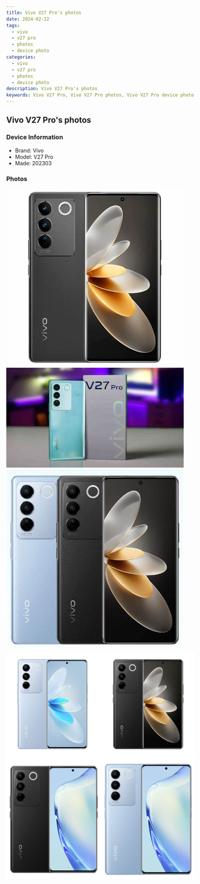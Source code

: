 ```yaml
---
title: Vivo V27 Pro's photos
date: 2024-02-22
tags: 
  - vivo
  - v27 pro
  - photos
  - device photo
categories: 
  - vivo
  - v27 pro
  - photos
  - device photo
description: Vivo V27 Pro's photos
keywords: Vivo V27 Pro, Vivo V27 Pro photos, Vivo V27 Pro device photo
---
```


## Vivo V27 Pro's photos

### Device Information

- Brand: Vivo
- Model: V27 Pro
- Made: 202303

### Photos

![/images/best-assets/devices/vivo/vivo-v27-pro/1.jpg](/images/best-assets/devices/vivo/vivo-v27-pro/1.jpg)
![/images/best-assets/devices/vivo/vivo-v27-pro/2.jpg](/images/best-assets/devices/vivo/vivo-v27-pro/2.jpg)
![/images/best-assets/devices/vivo/vivo-v27-pro/3.jpg](/images/best-assets/devices/vivo/vivo-v27-pro/3.jpg)
![/images/best-assets/devices/vivo/vivo-v27-pro/4.jpg](/images/best-assets/devices/vivo/vivo-v27-pro/4.jpg)
![/images/best-assets/devices/vivo/vivo-v27-pro/5.jpg](/images/best-assets/devices/vivo/vivo-v27-pro/5.jpg)
